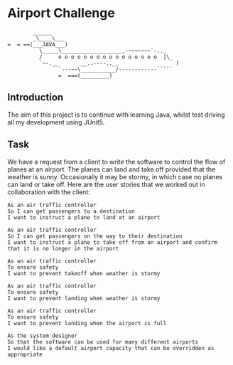 Airport Challenge
=================

```
        ______
        _\____\___
=  = ==(___JAVA___)
          \_____\___________________,-~~~~~~~`-.._
          /     o o o o o o o o o o o o o o o o  |\_
          `~-.__       __..----..__                  )
                `---~~\___________/------------`````
                =  ===(_________)

```

Introduction
---------

The aim of this project is to continue with learning Java, whilst test driving all my development using JUnit5. 


Task
-----

We have a request from a client to write the software to control the flow of planes at an airport. The planes can land and take 
off provided that the weather is sunny. Occasionally it may be stormy, in which case no planes can land or take off.  Here are the 
user stories that we worked out in collaboration with the client:

```
As an air traffic controller
So I can get passengers to a destination
I want to instruct a plane to land at an airport

As an air traffic controller
So I can get passengers on the way to their destination
I want to instruct a plane to take off from an airport and confirm that it is no longer in the airport

As an air traffic controller
To ensure safety
I want to prevent takeoff when weather is stormy

As an air traffic controller
To ensure safety
I want to prevent landing when weather is stormy

As an air traffic controller
To ensure safety
I want to prevent landing when the airport is full

As the system designer
So that the software can be used for many different airports
I would like a default airport capacity that can be overridden as appropriate
```